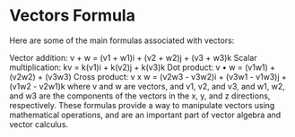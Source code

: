 # Vectors Formula

Here are some of the main formulas associated with vectors:

Vector addition: v + w = (v1 + w1)i + (v2 + w2)j + (v3 + w3)k
Scalar multiplication: kv = k(v1)i + k(v2)j + k(v3)k
Dot product: v • w = (v1w1) + (v2w2) + (v3w3)
Cross product: v x w = (v2w3 - v3w2)i + (v3w1 - v1w3)j + (v1w2 - v2w1)k
where v and w are vectors, and v1, v2, and v3, and w1, w2, and w3 are the components of the vectors in the x, y, and z directions, respectively. These formulas provide a way to manipulate vectors using mathematical operations, and are an important part of vector algebra and vector calculus.

